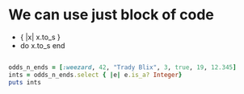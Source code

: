 # We can use just block of code

- { |x| x.to_s }
- do x.to_s end 

```ruby 

odds_n_ends = [:weezard, 42, "Trady Blix", 3, true, 19, 12.345]
ints = odds_n_ends.select { |e| e.is_a? Integer}
puts ints
````
